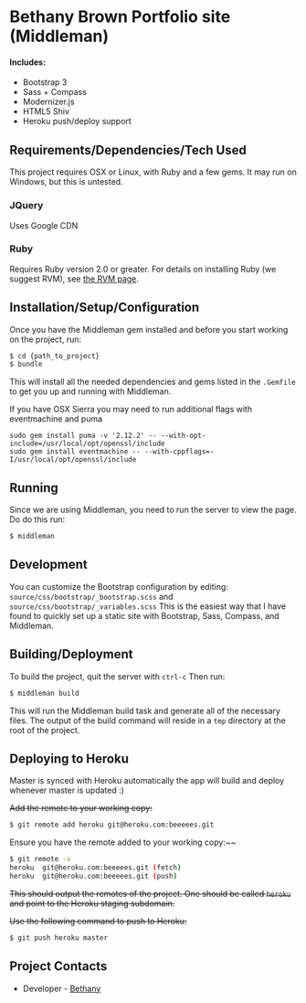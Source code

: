 # Bethany Brown Portfolio site (Middleman)

#### Includes:
* Bootstrap 3
* Sass + Compass
* Modernizer.js
* HTML5 Shiv
* Heroku push/deploy support


## Requirements/Dependencies/Tech Used
This project requires OSX or Linux, with Ruby and a few gems. It may run on Windows, but this is untested.

### JQuery
Uses Google CDN

### Ruby
Requires Ruby version 2.0 or greater. For details on installing Ruby (we suggest RVM), see [the RVM page](https://rvm.io/).


## Installation/Setup/Configuration
Once you have the Middleman gem installed and before you start working on the project, run:
```bash
$ cd {path_to_project}
$ bundle
```

This will install all the needed dependencies and gems listed in the `.Gemfile` to get you up and running with Middleman.

If you have OSX Sierra you may need to run additional flags with eventmachine and puma 

```
sudo gem install puma -v '2.12.2' -- --with-opt-include=/usr/local/opt/openssl/include
sudo gem install eventmachine -- --with-cppflags=-I/usr/local/opt/openssl/include                     
```



## Running
Since we are using Middleman, you need to run the server to view the page. Do do this run:

```bash
$ middleman
```

## Development
You can customize the Bootstrap configuration by editing: `source/css/bootstrap/_bootstrap.scss` and `source/css/bootstrap/_variables.scss`
This is the easiest way that I have found to quickly set up a static site with Bootstrap, Sass, Compass, and Middleman.

## Building/Deployment

To build the project, quit the server with `ctrl-c`
Then run:
```bash
$ middleman build
```
This will run the Middleman build task and generate all of the necessary files. The output of the build command will reside in a `tmp` directory at the root of the project.

## Deploying to Heroku

Master is synced with Heroku automatically the app will build and deploy whenever master is updated :)

~~Add the remote to your working copy:~~
```bash
$ git remote add heroku git@heroku.com:beeeees.git
```

Ensure you have the remote added to your working copy:~~
```bash
$ git remote -v
heroku  git@heroku.com:beeeees.git (fetch)
heroku  git@heroku.com:beeeees.git (push)

```

~~This should output the remotes of the project. One should be called `heroku` and point to the Heroku staging subdomain.~~

~~Use the following command to push to Heroku:~~
```bash
$ git push heroku master

```

## Project Contacts

- Developer - [Bethany](https://github.com/beeeees)
